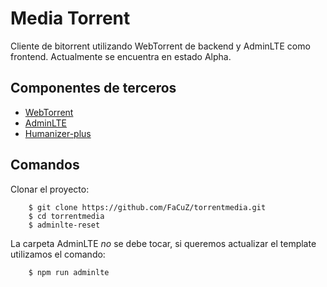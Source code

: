 # Media Torrent

Cliente de bitorrent utilizando WebTorrent de backend y AdminLTE como frontend. Actualmente se encuentra en estado Alpha.


## Componentes de terceros
* [WebTorrent](https://github.com/feross/webtorrent)
* [AdminLTE](https://github.com/almasaeed2010/AdminLTE)
* [Humanizer-plus](https://github.com/HubSpot/humanize)

## Comandos

Clonar el proyecto:

```
	$ git clone https://github.com/FaCuZ/torrentmedia.git
	$ cd torrentmedia
	$ adminlte-reset
```

La carpeta AdminLTE *no* se debe tocar, si queremos actualizar el template utilizamos el comando: 

```
	$ npm run adminlte
```